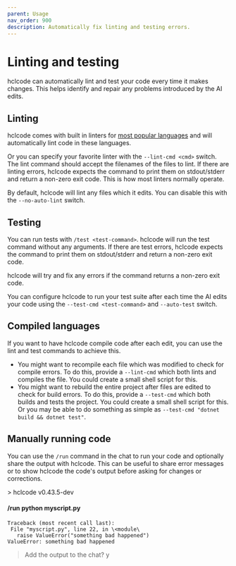 ```yaml
---
parent: Usage
nav_order: 900
description: Automatically fix linting and testing errors.
---
```


# Linting and testing

hclcode can automatically lint and test your code
every time it makes changes.
This helps identify and repair any problems introduced
by the AI edits.

## Linting

hclcode comes with built in linters for 
[most popular languages](/docs/languages.html)
and will automatically lint code in these languages.

Or you can specify your favorite linter
with the `--lint-cmd <cmd>` switch.
The lint command should accept the filenames
of the files to lint. 
If there are linting errors, hclcode expects the
command to print them on stdout/stderr
and return a non-zero exit code.
This is how most linters normally operate.

By default, hclcode will lint any files which it edits.
You can disable this with the `--no-auto-lint` switch.

## Testing

You can run tests with `/test <test-command>`.
hclcode will run the test command without any arguments.
If there are test errors, hclcode expects the
command to print them on stdout/stderr
and return a non-zero exit code.

hclcode will try and fix any errors
if the command returns a non-zero exit code.

You can configure hclcode to run your test suite
after each time the AI edits your code
using the `--test-cmd <test-command>` and
`--auto-test` switch.



## Compiled languages

If you want to have hclcode compile code after each edit, you
can use the lint and test commands to achieve this.

- You might want to recompile each file which was modified
to check for compile errors.
To do this,
provide a `--lint-cmd` which both lints and compiles the file.
You could create a small shell script for this.
- You might want to rebuild the entire project after files
are edited to check for build errors.
To do this,
provide a `--test-cmd` which both builds and tests the project.
You could create a small shell script for this.
Or you may be able to do something as simple as
`--test-cmd "dotnet build && dotnet test"`.

## Manually running code

You can use the `/run` command in the chat to run your code
and optionally share the output with hclcode.
This can be useful to share error messages or to show hclcode
the code's output before asking for changes or corrections.

<div class="chat-transcript" markdown="1">
> hclcode v0.43.5-dev  

#### /run python myscript.py

```
Traceback (most recent call last):  
 File "myscript.py", line 22, in \<module\ 
   raise ValueError("something bad happened")  
ValueError: something bad happened  
```

> Add the output to the chat? y  

</div>


